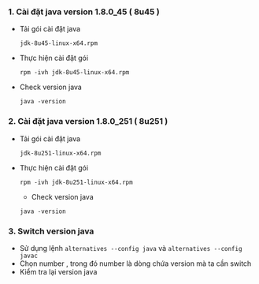 ### 1. Cài đặt java version 1.8.0_45 ( 8u45 )
- Tải gói cài đặt java 
	```
  jdk-8u45-linux-x64.rpm
	```
  
- Thực hiện cài đặt gói 
	```
  rpm -ivh jdk-8u45-linux-x64.rpm
	```
  
- Check version java 
	```
  java -version 
  ```
  
### 2. Cài đặt java version 1.8.0_251 ( 8u251 )
- Tải gói cài đặt java 
	```
  jdk-8u251-linux-x64.rpm
	```
  
- Thực hiện cài đặt gói 
	```
  rpm -ivh jdk-8u251-linux-x64.rpm
	```
  
	- Check version java 
	```
  java -version 
	```
	
### 3. Switch version java 
- Sử dụng lệnh ` alternatives --config java ` và  ` alternatives --config javac `
- Chọn number ,  trong đó number là dòng chứa version mà ta cần switch 
- Kiểm tra lại version java
